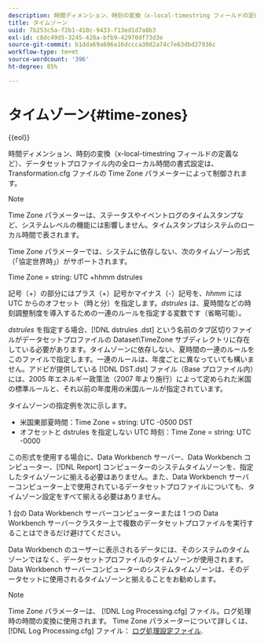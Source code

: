 ```yaml
---
description: 時間ディメンション、時刻の変換（x-local-timestring フィールドの定義など）、データセットプロファイル内の全ローカル時間の書式設定は、Transformation.cfg ファイルの Time Zone パラメーターによって制御されます。
title: タイムゾーン
uuid: 7b253c5a-f2b1-410c-9433-f13ed1d7a8b3
exl-id: c8dc49d5-3245-428a-bfb9-42970df73d3e
source-git-commit: b1dda69a606a16dccca30d2a74c7e63dbd27936c
workflow-type: tm+mt
source-wordcount: '396'
ht-degree: 85%

---
```


# タイムゾーン{#time-zones}

{{eol}}

時間ディメンション、時刻の変換（x-local-timestring フィールドの定義など）、データセットプロファイル内の全ローカル時間の書式設定は、Transformation.cfg ファイルの Time Zone パラメーターによって制御されます。

>[!NOTE]
>
>Time Zone パラメーターは、ステータスやイベントログのタイムスタンプなど、システムレベルの機能には影響しません。タイムスタンプはシステムのローカル時間で表されます。

Time Zone パラメーターでは、システムに依存しない、次のタイムゾーン形式（「協定世界時」）がサポートされます。

Time Zone = string: UTC +hhmm dstrules

記号（+）の部分にはプラス（+）記号かマイナス（-）記号を、*hhmm* には UTC からのオフセット（時と分）を指定します。*dstrules* は、夏時間などの時刻調整制度を導入するための一連のルールを指定する変数です（省略可能）。

*dstrules* を指定する場合、[!DNL dstrules .dst] という名前のタブ区切りファイルがデータセットプロファイルの Dataset\TimeZone サブディレクトリに存在している必要があります。タイムゾーンに依存しない、夏時間の一連のルールをこのファイルで指定します。一連のルールは、年度ごとに異なっていても構いません。アドビが提供している [!DNL DST.dst] ファイル（Base プロファイル内）には、2005 年エネルギー政策法（2007 年より施行）によって定められた米国の標準ルールと、それ以前の年度用の米国ルールが指定されています。

タイムゾーンの指定例を次に示します。

* 米国東部夏時間：Time Zone = string: UTC -0500 DST
* オフセットと dstrules を指定しない UTC 時刻：Time Zone = string: UTC -0000

この形式を使用する場合に、Data Workbench サーバー、Data Workbench コンピューター、[!DNL Report] コンピューターのシステムタイムゾーンを、指定したタイムゾーンに揃える必要はありません。また、Data Workbench サーバーコンピューター上で使用されているデータセットプロファイルについても、タイムゾーン設定をすべて揃える必要はありません。

1 台の Data Workbench サーバーコンピューターまたは 1 つの Data Workbench サーバークラスター上で複数のデータセットプロファイルを実行することはできるだけ避けてください。

Data Workbench のユーザーに表示されるデータには、そのシステムのタイムゾーンではなく、データセットプロファイルのタイムゾーンが使用されます。Data Workbench サーバーコンピューターのシステムタイムゾーンは、そのデータセットに使用されるタイムゾーンと揃えることをお勧めします。

>[!NOTE]
>
>Time Zone パラメーターは、 [!DNL Log Processing.cfg] ファイル。ログ処理時の時間の変換に使用されます。 Time Zone パラメーターについて詳しくは、 [!DNL Log Processing.cfg] ファイル： [ログ処理設定ファイル](../../../../home/c-dataset-const-proc/c-log-proc-config-file/c-abt-log-proc-config-file.md).
